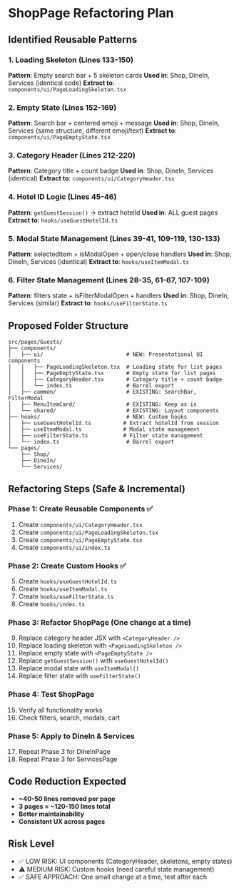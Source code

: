 # ShopPage Refactoring Plan

## Identified Reusable Patterns

### 1. **Loading Skeleton** (Lines 133-150)

**Pattern**: Empty search bar + 5 skeleton cards
**Used in**: Shop, DineIn, Services (identical code)
**Extract to**: `components/ui/PageLoadingSkeleton.tsx`

### 2. **Empty State** (Lines 152-169)

**Pattern**: Search bar + centered emoji + message
**Used in**: Shop, DineIn, Services (same structure, different emoji/text)
**Extract to**: `components/ui/PageEmptyState.tsx`

### 3. **Category Header** (Lines 212-220)

**Pattern**: Category title + count badge
**Used in**: Shop, DineIn, Services (identical)
**Extract to**: `components/ui/CategoryHeader.tsx`

### 4. **Hotel ID Logic** (Lines 45-46)

**Pattern**: `getGuestSession()` → extract hotelId
**Used in**: ALL guest pages
**Extract to**: `hooks/useGuestHotelId.ts`

### 5. **Modal State Management** (Lines 39-41, 109-119, 130-133)

**Pattern**: selectedItem + isModalOpen + open/close handlers
**Used in**: Shop, DineIn, Services (identical)
**Extract to**: `hooks/useItemModal.ts`

### 6. **Filter State Management** (Lines 28-35, 61-67, 107-109)

**Pattern**: filters state + isFilterModalOpen + handlers
**Used in**: Shop, DineIn, Services (similar)
**Extract to**: `hooks/useFilterState.ts`

## Proposed Folder Structure

```
src/pages/Guests/
├── components/
│   ├── ui/                          # NEW: Presentational UI components
│   │   ├── PageLoadingSkeleton.tsx  # Loading state for list pages
│   │   ├── PageEmptyState.tsx       # Empty state for list pages
│   │   ├── CategoryHeader.tsx       # Category title + count badge
│   │   └── index.ts                 # Barrel export
│   ├── common/                      # EXISTING: SearchBar, FilterModal
│   ├── MenuItemCard/                # EXISTING: Keep as is
│   └── shared/                      # EXISTING: Layout components
├── hooks/                           # NEW: Custom hooks
│   ├── useGuestHotelId.ts          # Extract hotelId from session
│   ├── useItemModal.ts             # Modal state management
│   ├── useFilterState.ts           # Filter state management
│   └── index.ts                     # Barrel export
└── pages/
    ├── Shop/
    ├── DineIn/
    └── Services/
```

## Refactoring Steps (Safe & Incremental)

### Phase 1: Create Reusable Components ✅

1. Create `components/ui/CategoryHeader.tsx`
2. Create `components/ui/PageLoadingSkeleton.tsx`
3. Create `components/ui/PageEmptyState.tsx`
4. Create `components/ui/index.ts`

### Phase 2: Create Custom Hooks ✅

5. Create `hooks/useGuestHotelId.ts`
6. Create `hooks/useItemModal.ts`
7. Create `hooks/useFilterState.ts`
8. Create `hooks/index.ts`

### Phase 3: Refactor ShopPage (One change at a time)

9. Replace category header JSX with `<CategoryHeader />`
10. Replace loading skeleton with `<PageLoadingSkeleton />`
11. Replace empty state with `<PageEmptyState />`
12. Replace `getGuestSession()` with `useGuestHotelId()`
13. Replace modal state with `useItemModal()`
14. Replace filter state with `useFilterState()`

### Phase 4: Test ShopPage

15. Verify all functionality works
16. Check filters, search, modals, cart

### Phase 5: Apply to DineIn & Services

17. Repeat Phase 3 for DineInPage
18. Repeat Phase 3 for ServicesPage

## Code Reduction Expected

- **~40-50 lines removed per page**
- **3 pages = ~120-150 lines total**
- **Better maintainability**
- **Consistent UX across pages**

## Risk Level

- ✅ LOW RISK: UI components (CategoryHeader, skeletons, empty states)
- ⚠️ MEDIUM RISK: Custom hooks (need careful state management)
- ✅ SAFE APPROACH: One small change at a time, test after each
